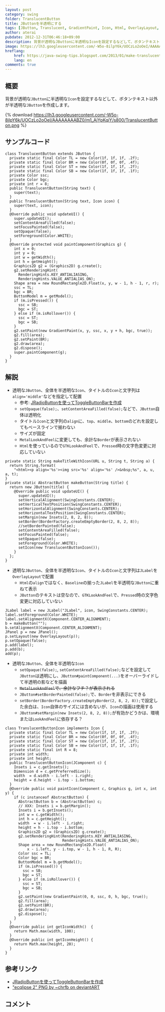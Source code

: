 ```yaml
---
layout: post
category: swing
folder: TranslucentButton
title: JButtonを半透明にする
tags: [JButton, Translucent, GradientPaint, Icon, Html, OverlayLayout, JLabel]
author: aterai
pubdate: 2012-12-31T06:46:18+09:00
description: 背景が透明なJButtonに半透明なIconを設定するなどして、ボタンテキスト以外が半透明なJButtonを作成します。
image: https://lh3.googleusercontent.com/-W5o-8ilpY6k/UOCzLo2oOeI/AAAAAAAABZ0/m1_AjYpKqiY/s800/TranslucentButton.png
hreflang:
    href: https://java-swing-tips.blogspot.com/2013/01/make-translucent-jbutton.html
    lang: en
comments: true
---
```

## 概要
背景が透明な`JButton`に半透明な`Icon`を設定するなどして、ボタンテキスト以外が半透明な`JButton`を作成します。

{% download https://lh3.googleusercontent.com/-W5o-8ilpY6k/UOCzLo2oOeI/AAAAAAAABZ0/m1_AjYpKqiY/s800/TranslucentButton.png %}

## サンプルコード
<pre class="prettyprint"><code>class TranslucentButton extends JButton {
  private static final Color TL = new Color(1f, 1f, 1f, .2f);
  private static final Color BR = new Color(0f, 0f, 0f, .4f);
  private static final Color ST = new Color(1f, 1f, 1f, .2f);
  private static final Color SB = new Color(1f, 1f, 1f, .1f);
  private Color ssc;
  private Color bgc;
  private int r = 8;
  public TranslucentButton(String text) {
    super(text);
  }
  public TranslucentButton(String text, Icon icon) {
    super(text, icon);
  }
  @Override public void updateUI() {
    super.updateUI();
    setContentAreaFilled(false);
    setFocusPainted(false);
    setOpaque(false);
    setForeground(Color.WHITE);
  }
  @Override protected void paintComponent(Graphics g) {
    int x = 0;
    int y = 0;
    int w = getWidth();
    int h = getHeight();
    Graphics2D g2 = (Graphics2D) g.create();
    g2.setRenderingHint(
      RenderingHints.KEY_ANTIALIASING,
      RenderingHints.VALUE_ANTIALIAS_ON);
    Shape area = new RoundRectangle2D.Float(x, y, w - 1, h - 1, r, r);
    ssc = TL;
    bgc = BR;
    ButtonModel m = getModel();
    if (m.isPressed()) {
      ssc = SB;
      bgc = ST;
    } else if (m.isRollover()) {
      ssc = ST;
      bgc = SB;
    }
    g2.setPaint(new GradientPaint(x, y, ssc, x, y + h, bgc, true));
    g2.fill(area);
    g2.setPaint(BR);
    g2.draw(area);
    g2.dispose();
    super.paintComponent(g);
  }
}
</code></pre>

## 解説
- 透明な`JButton`、全体を半透明な`Icon`、タイトルの`Icon`と文字列は`align='middle'`などを指定して配置
    - 参考: [JRadioButtonを使ってToggleButtonBarを作成](https://ateraimemo.com/Swing/ToggleButtonBar.html)
    - `setOpaque(false);`、`setContentAreaFilled(false);`などで、`JButton`自体は透明化
    - タイトル`Icon`と文字列の`align`に、`top`、`middle`、`bottom`のどれを設定してもベースラインで揃わない
    - サイズが固定
    - `MetalLookAndFeel`に変更しても、余計な`Border`が表示されない
    - `Html`を使っているので`GTKLookAndFeel`で、`Pressed`時の文字色変更に対応していない

<!-- dummy comment line for breaking list -->

<pre class="prettyprint"><code>private static String makeTitleWithIcon(URL u, String t, String a) {
  return String.format(
    "&lt;html&gt;&lt;p align='%s'&gt;&lt;img src='%s' align='%s' /&gt;&amp;nbsp;%s", a, u, a, t);
}
private static AbstractButton makeButton(String title) {
  return new JButton(title) {
    @Override public void updateUI() {
      super.updateUI();
      setVerticalAlignment(SwingConstants.CENTER);
      setVerticalTextPosition(SwingConstants.CENTER);
      setHorizontalAlignment(SwingConstants.CENTER);
      setHorizontalTextPosition(SwingConstants.CENTER);
      setMargin(new Insets(2, 8, 2, 8));
      setBorder(BorderFactory.createEmptyBorder(2, 8, 2, 8));
      //setBorderPainted(false);
      setContentAreaFilled(false);
      setFocusPainted(false);
      setOpaque(false);
      setForeground(Color.WHITE);
      setIcon(new TranslucentButtonIcon());
    }
  };
}
</code></pre>

- 透明な`JButton`、全体を半透明な`Icon`、タイトルの`Icon`と文字列は`JLabel`を`OverlayLayout`で配置
    - `Html`の`align`ではなく、`Baseline`の揃った`JLabel`を半透明な`JButton`に重ねて表示
    - `JButton`のテキストは空なので、`GTKLookAndFeel`で、`Pressed`時の文字色変更に対応していない

<!-- dummy comment line for breaking list -->

<pre class="prettyprint"><code>JLabel label = new JLabel("JLabel", icon, SwingConstants.CENTER);
label.setForeground(Color.WHITE);
label.setAlignmentX(Component.CENTER_ALIGNMENT);
b = makeButton("");
b.setAlignmentX(Component.CENTER_ALIGNMENT);
JPanel p = new JPanel();
p.setLayout(new OverlayLayout(p));
p.setOpaque(false);
p.add(label);
p.add(b);
add(p);
</code></pre>

- 透明な`JButton`、全体を半透明な`Icon`
    - `setOpaque(false);`, `setContentAreaFilled(false);`などを設定して`JButton`は透明にし、`JButton#paintComponent(...)`をオーバーライドして半透明の影などを描画
    - ~~`MetalLookAndFeel`で、余計なフチ？が表示される~~
    - `JButton#setBorderPainted(false);`で、`Border`を非表示にできる
    - `setBorder(BorderFactory.createEmptyBorder(2, 8, 2, 8));`で設定した余白は、`Icon`自体のサイズには含めないが、`Icon`の描画は使用する
    - `JButton#setMargin(new Insets(2, 8, 2, 8));`が有効かどうかは、環境または`LookAndFeel`に依存する？

<!-- dummy comment line for breaking list -->

<pre class="prettyprint"><code>class TranslucentButtonIcon implements Icon {
  private static final Color TL = new Color(1f, 1f, 1f, .2f);
  private static final Color BR = new Color(0f, 0f, 0f, .4f);
  private static final Color ST = new Color(1f, 1f, 1f, .2f);
  private static final Color SB = new Color(1f, 1f, 1f, .1f);
  private static final int R = 8;
  private int width;
  private int height;
  public TranslucentButtonIcon(JComponent c) {
    Insets i = c.getInsets();
    Dimension d = c.getPreferredSize();
    width  = d.width - i.left - i.right;
    height = d.height - i.top - i.bottom;
  }
  @Override public void paintIcon(Component c, Graphics g, int x, int y) {
    if (c instanceof AbstractButton) {
      AbstractButton b = (AbstractButton) c;
      // XXX: Insets i = b.getMargin();
      Insets i = b.getInsets();
      int w = c.getWidth();
      int h = c.getHeight();
      width  = w - i.left - i.right;
      height = h - i.top - i.bottom;
      Graphics2D g2 = (Graphics2D) g.create();
      g2.setRenderingHint(RenderingHints.KEY_ANTIALIASING,
                          RenderingHints.VALUE_ANTIALIAS_ON);
      Shape area = new RoundRectangle2D.Float(
          x - i.left, y - i.top, w - 1, h - 1, R, R);
      Color ssc = TL;
      Color bgc = BR;
      ButtonModel m = b.getModel();
      if (m.isPressed()) {
        ssc = SB;
        bgc = ST;
      } else if (m.isRollover()) {
        ssc = ST;
        bgc = SB;
      }
      g2.setPaint(new GradientPaint(0, 0, ssc, 0, h, bgc, true));
      g2.fill(area);
      g2.setPaint(BR);
      g2.draw(area);
      g2.dispose();
    }
  }
  @Override public int getIconWidth()  {
    return Math.max(width, 100);
  }
  @Override public int getIconHeight() {
    return Math.max(height, 20);
  }
}
</code></pre>

## 参考リンク
- [JRadioButtonを使ってToggleButtonBarを作成](https://ateraimemo.com/Swing/ToggleButtonBar.html)
- ["ecqlipse 2" PNG by ~chrfb on deviantART](http://chrfb.deviantart.com/art/quot-ecqlipse-2-quot-PNG-59941546)

<!-- dummy comment line for breaking list -->

## コメント
